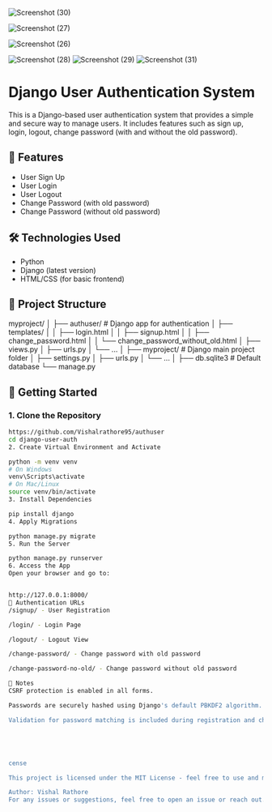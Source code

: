 

![Screenshot (30)](https://github.com/user-attachments/assets/4bff6485-1c6d-4056-a1d6-308e75871224)

![Screenshot (27)](https://github.com/user-attachments/assets/51d21b2e-78a4-4531-89e3-214d0250de1a)

![Screenshot (26)](https://github.com/user-attachments/assets/a7226e9f-2e8a-42b3-9912-4e6e33ba805f)

![Screenshot (28)](https://github.com/user-attachments/assets/4e019b1a-6f59-4886-a0dd-59c25da31a21)
![Screenshot (29)](https://github.com/user-attachments/assets/f9e7053c-48a7-43a3-acb1-7145e4a0472d)
![Screenshot (31)](https://github.com/user-attachments/assets/189c6cd6-95ef-4ab2-838e-6e4aaac6f0aa)

# Django User Authentication System

This is a Django-based user authentication system that provides a simple and secure way to manage users. It includes features such as sign up, login, logout, change password (with and without the old password).

## 🔐 Features

- User Sign Up
- User Login
- User Logout
- Change Password (with old password)
- Change Password (without old password)

## 🛠️ Technologies Used

- Python
- Django (latest version)
- HTML/CSS (for basic frontend)

## 📁 Project Structure

myproject/
│
├── authuser/ # Django app for authentication
│ ├── templates/
│ │ ├── login.html
│ │ ├── signup.html
│ │ ├── change_password.html
│ │ └── change_password_without_old.html
│ ├── views.py
│ ├── urls.py
│ └── ...
│
├── myproject/ # Django main project folder
│ ├── settings.py
│ ├── urls.py
│ └── ...
│
├── db.sqlite3 # Default database
└── manage.py



## 🚀 Getting Started

### 1. Clone the Repository

```bash
https://github.com/Vishalrathore95/authuser
cd django-user-auth
2. Create Virtual Environment and Activate

python -m venv venv
# On Windows
venv\Scripts\activate
# On Mac/Linux
source venv/bin/activate
3. Install Dependencies

pip install django
4. Apply Migrations

python manage.py migrate
5. Run the Server

python manage.py runserver
6. Access the App
Open your browser and go to:


http://127.0.0.1:8000/
🔑 Authentication URLs
/signup/ - User Registration

/login/ - Login Page

/logout/ - Logout View

/change-password/ - Change password with old password

/change-password-no-old/ - Change password without old password

📌 Notes
CSRF protection is enabled in all forms.

Passwords are securely hashed using Django's default PBKDF2 algorithm.

Validation for password matching is included during registration and change password.





cense

This project is licensed under the MIT License - feel free to use and modify it.

Author: Vishal Rathore
For any issues or suggestions, feel free to open an issue or reach out.
